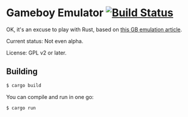 # Gameboy Emulator [![Build Status](https://travis-ci.org/Wilfred/gameboy_emulator.svg?branch=master)](https://travis-ci.org/Wilfred/gameboy_emulator)

OK, it's an excuse to play with Rust, based on
[this GB emulation article](http://imrannazar.com/GameBoy-Emulation-in-JavaScript).

Current status: Not even alpha.

License: GPL v2 or later.

## Building

```bash
$ cargo build
```

You can compile and run in one go:

```bash
$ cargo run
```
